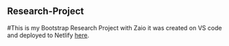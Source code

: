 ## Research-Project
#This is my Bootstrap Research Project with Zaio
it was created on VS code and deployed to Netlify [here](https://research-project-bootstrap.netlify.app).
